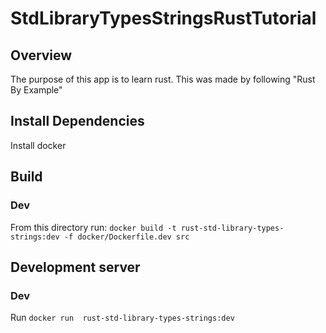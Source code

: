 # StdLibraryTypesStringsRustTutorial

## Overview
The purpose of this app is to learn rust. This was made by following "Rust By Example"

## Install Dependencies
Install docker

## Build
### Dev
From this directory run: `docker build -t rust-std-library-types-strings:dev -f docker/Dockerfile.dev src`

## Development server
### Dev
Run `docker run  rust-std-library-types-strings:dev`
